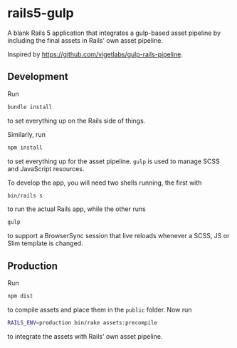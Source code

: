 # rails5-gulp

A blank Rails 5 application that integrates a gulp-based
asset pipeline by including the final assets in Rails'
own asset pipeline.

Inspired by https://github.com/vigetlabs/gulp-rails-pipeline.

## Development

Run

```bash
bundle install
```

to set everything up on the Rails side of things.

Similarly, run

```bash
npm install
```
to set everything up for the asset pipeline. `gulp`
is used to manage SCSS and JavaScript resources.

To develop the app, you will need two shells running,
the first with


```bash
bin/rails s
```
to run the actual Rails app, while the other runs


```bash
gulp
```
to support a BrowserSync session that live reloads
whenever a SCSS, JS or Slim template is changed.

## Production

Run

```bash
npm dist
```

to compile assets and place them in the `public` folder.
Now run

```bash
RAILS_ENV=production bin/rake assets:precompile
```

to integrate the assets with Rails' own asset pipeline.

